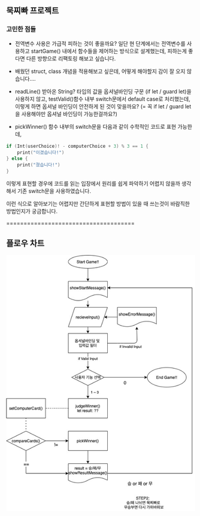 ## 묵찌빠 프로젝트

### 고민한 점들

- 전역변수 사용은 가급적 피하는 것이 좋을까요?
일단 현 단계에서는 전역변수를 사용하고 startGame() 내에서 함수들을 제어하는 방식으로 설계했는데, 피하는게 좋다면 다른 방향으로 리팩토링 해보고 싶습니다.


- 배웠던 struct, class 개념을 적용해보고 싶은데, 어떻게 해야할지 감이 잘 오지 않습니다….


- readLine() 받아온 String? 타입의 값을 옵셔널바인딩 구문 (if let / guard let)을 사용하지 않고, testValid()함수 내부 switch문에서 default case로 처리했는데, 이렇게 하면 옵셔널 바인딩이 안전하게 된 것이 맞을까요?  (= 꼭 if let / guard let을 사용해야만 옵셔널 바인딩이 가능한걸까요?)


- pickWinner() 함수 내부의 switch문을 다음과 같이 수학적인 코드로 표현 가능한데,
```swift
if (Int(userChoice)! - computerChoice + 3) % 3 == 1 {
    print("이겼습니다!")
} else {
    print("졌습니다!")
}
```
이렇게 표현할 경우에 코드를 읽는 입장에서 원리를 쉽게 파악하기 어렵지 않을까 생각해서 기존 switch문을 사용하였습니다. 

이런 식으로 알아보기는 어렵지만 간단하게 표현할 방법이 있을 때 쓰는것이 바람직한 방법인지가 궁금합니다.

=====================================
## 플로우 차트
![flowChart](./image/FlowChart.jpg)
